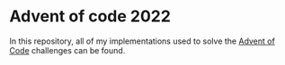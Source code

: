 # Advent of code 2022

In this repository, all of my implementations used to solve the [Advent of Code](https://adventofcode.com/2022/) challenges can be found.

